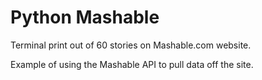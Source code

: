 # Python Mashable

Terminal print out of 60 stories on Mashable.com website.

Example of using the Mashable API to pull data off the site.
